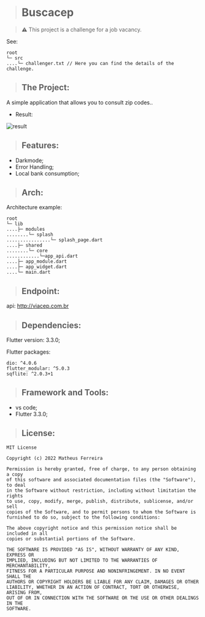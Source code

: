 > # Buscacep

>:warning: This project is a challenge for a job vacancy.

See:

    root
    └─ src
    ....└─ challenger.txt // Here you can find the details of the challenge.

> ## The Project:

A simple application that allows you to consult zip codes..

* Result:

![result](https://user-images.githubusercontent.com/59848966/189205286-d9c61b18-bc4f-4bfa-9e75-13a6f7f6817b.png)

> ## Features:

* Darkmode;
* Error Handling;
* Local bank consumption;

> ## Arch:

Architecture example:

    root
    └─ lib
    ....├─ modules
    ........└─ splash
    ................└─ splash_page.dart
    ....├─ shared
    ........└─ core
    ............└─app_api.dart
    ....├─ app_module.dart
    ....├─ app_widget.dart
    ....└─ main.dart

> ## Endpoint:

api: http://viacep.com.br

> ## Dependencies:

Flutter version: 3.3.0;

Flutter packages:

    dio: ^4.0.6
    flutter_modular: ^5.0.3
    sqflite: ^2.0.3+1

> ## Framework and Tools:

* vs code;
* Flutter 3.3.0;

> ## License:

    MIT License

    Copyright (c) 2022 Matheus Ferreira

    Permission is hereby granted, free of charge, to any person obtaining a copy
    of this software and associated documentation files (the "Software"), to deal
    in the Software without restriction, including without limitation the rights
    to use, copy, modify, merge, publish, distribute, sublicense, and/or sell
    copies of the Software, and to permit persons to whom the Software is
    furnished to do so, subject to the following conditions:

    The above copyright notice and this permission notice shall be included in all
    copies or substantial portions of the Software.

    THE SOFTWARE IS PROVIDED "AS IS", WITHOUT WARRANTY OF ANY KIND, EXPRESS OR
    IMPLIED, INCLUDING BUT NOT LIMITED TO THE WARRANTIES OF MERCHANTABILITY,
    FITNESS FOR A PARTICULAR PURPOSE AND NONINFRINGEMENT. IN NO EVENT SHALL THE
    AUTHORS OR COPYRIGHT HOLDERS BE LIABLE FOR ANY CLAIM, DAMAGES OR OTHER
    LIABILITY, WHETHER IN AN ACTION OF CONTRACT, TORT OR OTHERWISE, ARISING FROM,
    OUT OF OR IN CONNECTION WITH THE SOFTWARE OR THE USE OR OTHER DEALINGS IN THE
    SOFTWARE.
